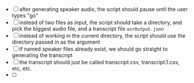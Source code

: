 - [ ] after generating speaker audio, the script should pause until the user types "go"
- [ ] instead of two files as input, the script should take a directory, and pick the biggest audio file, and a transcript file `asrOutput.json`
- [ ] instead of working in the current directory, the script should use the directory passed in as the argument
- [ ] if named speaker files already exist, we should go straight to generating the transcript
- [ ] the transcript should just be called transcript.csv, transcript.1.csv, etc, etc.
- [ ]
